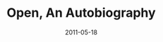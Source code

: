 ---
title: "Open, An Autobiography"
bookAuthor: "Andre Agassi"
layout: book
format: "kindle"
recommended: "true"
date: "2011-05-18"
tag: book
projects: false
books: true
hidden: false
category: book
amazonLink: "http://amzn.to/2uT089x"
---